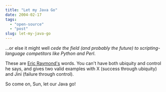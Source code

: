 ```yaml
---
title: "Let my Java Go"
date: 2004-02-17
tags: 
  - "open-source"
  - "post"
slug: let-my-java-go
---
```


...or else it might well _cede the field (and probably the future) to scripting-language competitors like Python and Perl_.

These are [Eric Raymond's](http://www.catb.org/~esr/writings/let-java-go.html) words. You can't have both ubiquity and control he says, and gives two valid examples with X (success through ubiquity) and Jini (failure through control).

So come on, Sun, let our Java go!
